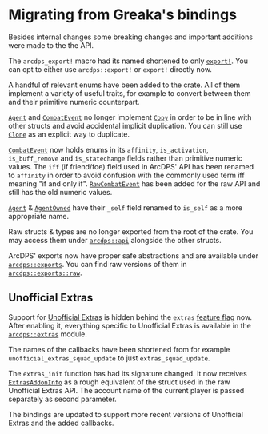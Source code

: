 # Migrating from Greaka's bindings
Besides internal changes some breaking changes and important additions were made to the the API.

The `arcdps_export!` macro had its named shortened to only [`export!`](https://zerthox.github.io/arcdps-bindings/arcdps/macro.export.html).
You can opt to either use `arcdps::export!` or `export!` directly now.

A handful of relevant enums have been added to the crate.
All of them implement a variety of useful traits, for example to convert between them and their primitive numeric counterpart.

[`Agent`](https://zerthox.github.io/arcdps-bindings/arcdps/api/agent/struct.Agent.html) and [`CombatEvent`](https://zerthox.github.io/arcdps-bindings/arcdps/api/event/struct.CombatEvent.html) no longer implement [`Copy`](https://doc.rust-lang.org/std/marker/trait.Copy.html) in order to be in line with other structs and avoid accidental implicit duplication.
You can still use [`Clone`](https://doc.rust-lang.org/std/clone/trait.Clone.html) as an explicit way to duplicate.

[`CombatEvent`](https://zerthox.github.io/arcdps-bindings/arcdps/api/event/struct.CombatEvent.html) now holds enums in its `affinity`, `is_activation`, `is_buff_remove` and `is_statechange` fields rather than primitive numeric values.
The `iff` (if friend/foe) field used in ArcDPS' API has been renamed to `affinity` in order to avoid confusion with the commonly used term iff meaning "if and only if".
[`RawCombatEvent`](https://zerthox.github.io/arcdps-bindings/arcdps/api/event/struct.RawCombatEvent.html) has been added for the raw API and still has the old numeric values.

[`Agent`](https://zerthox.github.io/arcdps-bindings/arcdps/api/agent/struct.Agent.html) & [`AgentOwned`](https://zerthox.github.io/arcdps-bindings/arcdps/api/agent/struct.AgentOwned.html) have their `_self` field renamed to `is_self` as a more appropriate name.


Raw structs & types are no longer exported from the root of the crate. You may access them under [`arcdps::api`](https://zerthox.github.io/arcdps-bindings/arcdps/api/) alongside the other structs.

ArcDPS' exports now have proper safe abstractions and are available under [`arcdps::exports`](https://zerthox.github.io/arcdps-bindings/arcdps/exports/).
You can find raw versions of them in [`arcdps::exports::raw`](https://zerthox.github.io/arcdps-bindings/arcdps/exports/raw/).

## Unofficial Extras
Support for [Unofficial Extras](https://github.com/Krappa322/arcdps_unofficial_extras_releases) is hidden behind the `extras` [feature flag](https://doc.rust-lang.org/cargo/reference/features.html) now.
After enabling it, everything specific to Unofficial Extras is available in the [`arcdps::extras`](https://zerthox.github.io/arcdps-bindings/arcdps/extras/) module.

The names of the callbacks have been shortened from for example `unofficial_extras_squad_update` to just `extras_squad_update`.

The `extras_init` function has had its signature changed.
It now receives [`ExtrasAddonInfo`](https://zerthox.github.io/arcdps-bindings/arcdps/extras/struct.ExtrasAddonInfo.html) as a rough equivalent of the struct used in the raw Unofficial Extras API.
The account name of the current player is passed separately as second parameter.

The bindings are updated to support more recent versions of Unofficial Extras and the added callbacks.
